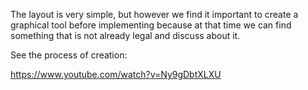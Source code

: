 The layout is very simple, but however we find it important to create a graphical tool before implementing because at that time we can find something that is not already legal and discuss about it. 

See the process of creation:

https://www.youtube.com/watch?v=Ny9gDbtXLXU
